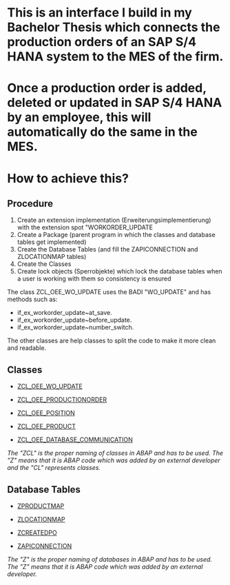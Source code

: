 # This is an interface I build in my Bachelor Thesis which connects the production orders of an SAP S/4 HANA system to the MES of the firm.
# Once a production order is added, deleted or updated in SAP S/4 HANA by an employee, this will automatically do the same in the MES.

# How to achieve this?
## Procedure

1. Create an extension implementation (Erweiterungsimplementierung) with the extension spot "WORKORDER_UPDATE
2. Create a Package (parent program in which the classes and database tables get implemented)
3. Create the Database Tables (and fill the ZAPICONNECTION and ZLOCATIONMAP tables)
4. Create the Classes
5. Create lock objects (Sperrobjekte) which lock the database tables when a user is working with them so consistency is ensured

The class ZCL_OEE_WO_UPDATE uses the BADI "WO_UPDATE" and has methods such as:

* if_ex_workorder_update~at_save.
* if_ex_workorder_update~before_update.
* if_ex_workorder_update~number_switch.

The other classes are help classes to split the code to make it more clean and readable.


## Classes
* [ZCL_OEE_WO_UPDATE](classes/zcl_oee_wo_update.md)

* [ZCL_OEE_PRODUCTIONORDER](classes/zcl_oee_productionorder.md)

* [ZCL_OEE_POSITION](classes/zcl_oee_position.md)

* [ZCL_OEE_PRODUCT](classes/zcl_oee_product.md)

* [ZCL_OEE_DATABASE_COMMUNICATION](classes/zcl_oee_database_communication.md)

_The "ZCL" is the proper naming of classes in ABAP and has to be used. The "Z" means that it is ABAP code which was added by an external developer and the "CL" represents classes._

## Database Tables

* [ZPRODUCTMAP](/database_tables/zproductmap.md)

* [ZLOCATIONMAP](database_tables/zlocationmap.md)

* [ZCREATEDPO](database_tables/zcreatedpo.md)

* [ZAPICONNECTION](database_tables/zapiconnection.md)

_The "Z" is the proper naming of databases in ABAP and has to be used. The "Z" means that it is ABAP code which was added by an external developer._
